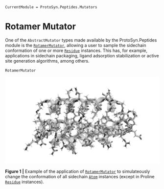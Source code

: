 ```@meta
CurrentModule = ProtoSyn.Peptides.Mutators
```

# Rotamer Mutator

One of the `AbstractMutator` types made available by the ProtoSyn.Peptides module is the [`RotamerMutator`](@ref), allowing a user to sample the sidechain conformation of one or more [`Residue`](@ref) instances. This has, for example, applications in sidechain packaging, ligand adsorption stabilization or active site generation algorithms, among others.

```@docs
RotamerMutator
```

![ProtoSyn Rotamer Mutator](../../../assets/ProtoSyn-rotamer-mutator.gif)

**Figure 1 |** Example of the application of [`RotamerMutator`](@ref) to simulateously change the conformation of all sidechain [`Atom`](@ref) instances (except in Proline [`Residue`](@ref) instances). 